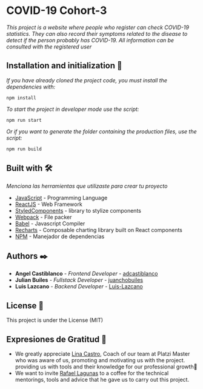 # COVID-19 Cohort-3

_This project is a website where people who register can check COVID-19 statistics. They can also record their symptoms related to the disease to detect if the person probably has COVID-19. All information can be consulted with the registered user_

## Installation and initialization 🔧

_If you have already cloned the project code, you must install the dependencies with:_

```
npm install
```

_To start the project in developer mode use the script:_

```
npm run start
```

_Or if you want to generate the folder containing the production files, use the script:_

```
npm run build
```

## Built with 🛠️

_Menciona las herramientas que utilizaste para crear tu proyecto_

- [JavaScript](https://www.javascript.com/) - Programming Language
- [ReactJS](https://es.reactjs.org/) - Web Framework
- [StyledComponents](https://styled-components.com/) - library to stylize components
- [Webpack](https://webpack.js.org/) - File packer
- [Babel](https://babeljs.io/) - Javascript Compiler
- [Recharts](https://recharts.org/en-US/) - Composable charting library built on React components
- [NPM](https://www.npmjs.com/) - Manejador de dependencias

## Authors ✒️

- **Angel Castiblanco** - _Frontend Developer_ - [adcastiblanco](https://gist.github.com/adcastiblanco)
- **Julian Builes** - _Fullstack Developer_ - [juanchobuiles](https://github.com/juanchobuiles)
- **Luis Lazcano** - _Backend Developer_ - [Luis-Lazcano](https://github.com/Luis-Lazcano)

## License 📄

This project is under the License (MIT)

## Expresiones de Gratitud 🎁

- We greatly appreciate [Lina Castro](https://github.com/lirrumscode), Coach of our team at Platzi Master who was aware of us, promoting and motivating us with the project. providing us with tools and their knowledge for our professional growth📢
- We want to invite [Rafael Lagunas](https://github.com/rafastaria) to a coffee for the technical mentorings, tools and advice that he gave us to carry out this project.
